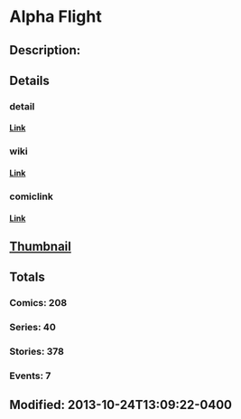 # Alpha Flight
## Description: 
## Details
### detail
#### [Link](http://marvel.com/comics/characters/1010370/alpha_flight?utm_campaign=apiRef&utm_source=225578a89fc76f3d20fbffda5d17a88d)
### wiki
#### [Link](http://marvel.com/universe/Alpha_Flight?utm_campaign=apiRef&utm_source=225578a89fc76f3d20fbffda5d17a88d)
### comiclink
#### [Link](http://marvel.com/comics/characters/1010370/alpha_flight?utm_campaign=apiRef&utm_source=225578a89fc76f3d20fbffda5d17a88d)
## [Thumbnail](http://i.annihil.us/u/prod/marvel/i/mg/1/60/52695277ee088.jpg)
## Totals
### Comics: 208
### Series: 40
### Stories: 378
### Events: 7
## Modified: 2013-10-24T13:09:22-0400